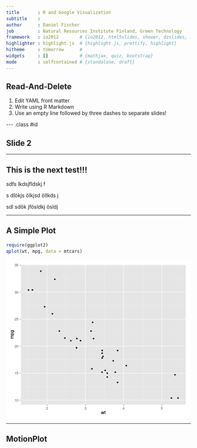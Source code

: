 ```yaml
---
title       : R and Google Visualization
subtitle    : 
author      : Daniel Fischer
job         : Natural Resources Institute Finland, Green Technology
framework   : io2012        # {io2012, html5slides, shower, dzslides, ...}
highlighter : highlight.js  # {highlight.js, prettify, highlight}
hitheme     : tomorrow      # 
widgets     : []            # {mathjax, quiz, bootstrap}
mode        : selfcontained # {standalone, draft}
---
```


## Read-And-Delete

1. Edit YAML front matter
2. Write using R Markdown
3. Use an empty line followed by three dashes to separate slides!

--- .class #id 

## Slide 2

---

## This is the next test!!!

sdfs  lkdsjfldskj f

s dlökjs ölkjsd öllkds j


sdl sdök jfösldkj ösldj

---
## A Simple Plot

 
 ```r
 require(ggplot2)
 qplot(wt, mpg, data = mtcars)
 ```
 
 <img src="assets/fig/simple-plot-1.png" title="plot of chunk simple-plot" alt="plot of chunk simple-plot" style="display: block; margin: auto;" />

---

## MotionPlot

 <!-- MotionChart generated in R 3.2.1 by googleVis 0.5.9 package -->
 <!-- Fri Aug 14 11:25:29 2015 -->
 
 
 <!-- jsHeader -->
 <script type="text/javascript">
  
 // jsData 
 function gvisDataMotionChartID199024cc93c1 () {
 var data = new google.visualization.DataTable();
 var datajson =
 [
  [
  "Apples",
 2008,
 "West",
 98,
 78,
 20,
 "2008-12-31" 
 ],
 [
  "Apples",
 2009,
 "West",
 111,
 79,
 32,
 "2009-12-31" 
 ],
 [
  "Apples",
 2010,
 "West",
 89,
 76,
 13,
 "2010-12-31" 
 ],
 [
  "Oranges",
 2008,
 "East",
 96,
 81,
 15,
 "2008-12-31" 
 ],
 [
  "Bananas",
 2008,
 "East",
 85,
 76,
 9,
 "2008-12-31" 
 ],
 [
  "Oranges",
 2009,
 "East",
 93,
 80,
 13,
 "2009-12-31" 
 ],
 [
  "Bananas",
 2009,
 "East",
 94,
 78,
 16,
 "2009-12-31" 
 ],
 [
  "Oranges",
 2010,
 "East",
 98,
 91,
 7,
 "2010-12-31" 
 ],
 [
  "Bananas",
 2010,
 "East",
 81,
 71,
 10,
 "2010-12-31" 
 ] 
 ];
 data.addColumn('string','Fruit');
 data.addColumn('number','Year');
 data.addColumn('string','Location');
 data.addColumn('number','Sales');
 data.addColumn('number','Expenses');
 data.addColumn('number','Profit');
 data.addColumn('string','Date');
 data.addRows(datajson);
 return(data);
 }
  
 // jsDrawChart
 function drawChartMotionChartID199024cc93c1() {
 var data = gvisDataMotionChartID199024cc93c1();
 var options = {};
 options["width"] =    600;
 options["height"] =    500;
 options["state"] = "";
 
     var chart = new google.visualization.MotionChart(
     document.getElementById('MotionChartID199024cc93c1')
     );
     chart.draw(data,options);
     
 
 }
   
  
 // jsDisplayChart
 (function() {
 var pkgs = window.__gvisPackages = window.__gvisPackages || [];
 var callbacks = window.__gvisCallbacks = window.__gvisCallbacks || [];
 var chartid = "motionchart";
   
 // Manually see if chartid is in pkgs (not all browsers support Array.indexOf)
 var i, newPackage = true;
 for (i = 0; newPackage && i < pkgs.length; i++) {
 if (pkgs[i] === chartid)
 newPackage = false;
 }
 if (newPackage)
   pkgs.push(chartid);
   
 // Add the drawChart function to the global list of callbacks
 callbacks.push(drawChartMotionChartID199024cc93c1);
 })();
 function displayChartMotionChartID199024cc93c1() {
   var pkgs = window.__gvisPackages = window.__gvisPackages || [];
   var callbacks = window.__gvisCallbacks = window.__gvisCallbacks || [];
   window.clearTimeout(window.__gvisLoad);
   // The timeout is set to 100 because otherwise the container div we are
   // targeting might not be part of the document yet
   window.__gvisLoad = setTimeout(function() {
   var pkgCount = pkgs.length;
   google.load("visualization", "1", { packages:pkgs, callback: function() {
   if (pkgCount != pkgs.length) {
   // Race condition where another setTimeout call snuck in after us; if
   // that call added a package, we must not shift its callback
   return;
 }
 while (callbacks.length > 0)
 callbacks.shift()();
 } });
 }, 100);
 }
  
 // jsFooter
 </script>
  
 <!-- jsChart -->  
 <script type="text/javascript" src="https://www.google.com/jsapi?callback=displayChartMotionChartID199024cc93c1"></script>
  
 <!-- divChart -->
   
 <div id="MotionChartID199024cc93c1" 
   style="width: 600; height: 500;">
 </div>


